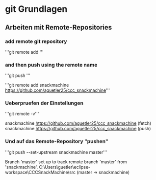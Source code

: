 # git Grundlagen

## Arbeiten mit Remote-Repositories

### add remote git repository
'''git remote add <name> <url>'''

### and then push using the remote name
'''git push <name>'''

'''git remote add snackmachine https://github.com/aguetler25/ccc_snackmachine'''

### Ueberpruefen der Einstellungen
'''git remote -v'''

snackmachine    https://github.com/aguetler25/ccc_snackmachine (fetch)
snackmachine    https://github.com/aguetler25/ccc_snackmachine (push)

### Und auf das Remote-Repository "pushen"
'''git push --set-upstream snackmachine master'''

Branch 'master' set up to track remote branch 'master' from 'snackmachine'.
C:\Users\guetler\eclipse-workspace\CCCSnackMachine\src (master -> snackmachine)
